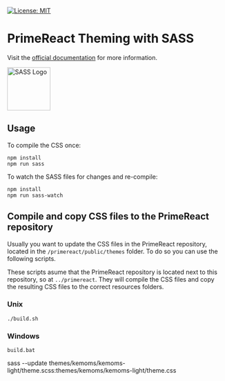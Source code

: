 [![License: MIT](https://img.shields.io/badge/License-MIT-yellow.svg)](https://opensource.org/licenses/MIT)

# PrimeReact Theming with SASS

Visit the [official documentation](https://primereact.org/theming/#customtheme) for more information.

<img src="https://upload.wikimedia.org/wikipedia/commons/9/96/Sass_Logo_Color.svg" height="100" alt="SASS Logo" />

## Usage

To compile the CSS once:

```shell
npm install
npm run sass
```

To watch the SASS files for changes and re-compile:

```shell
npm install
npm run sass-watch
```

## Compile and copy CSS files to the PrimeReact repository

Usually you want to update the CSS files in the PrimeReact repository, located in the
`/primereact/public/themes` folder. To do so you can use the following scripts.

These scripts asume that the PrimeReact repository is located next to this repository, so at `../primereact`.
They will compile the CSS files and copy the resulting CSS files to the correct resources folders.

### Unix

```shell
./build.sh
```

### Windows

```shell
build.bat
```

sass --update themes/kemoms/kemoms-light/theme.scss:themes/kemoms/kemoms-light/theme.css